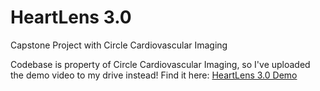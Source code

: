 # HeartLens 3.0
Capstone Project with Circle Cardiovascular Imaging

Codebase is property of Circle Cardiovascular Imaging, so I've uploaded the demo video to my drive instead!
Find it here: [HeartLens 3.0 Demo](https://drive.google.com/file/d/1FH1FFtpveaqKdk5kXANqLLh02DdQWLwb/view?usp=sharing)

